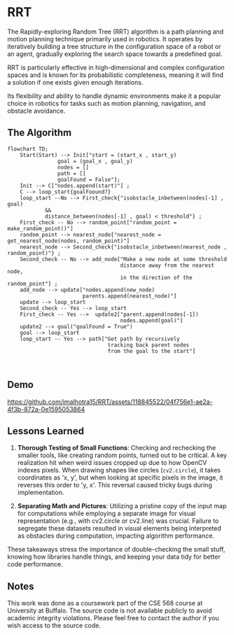 
# RRT 

The Rapidly-exploring Random Tree (RRT) algorithm is a path planning and motion planning technique primarily used in robotics. It operates by iteratively building a tree structure in the configuration space of a robot or an agent, gradually exploring the search space towards a predefined goal.

RRT is particularly effective in high-dimensional and complex configuration spaces and is known for its probabilistic completeness, meaning it will find a solution if one exists given enough iterations.

Its flexibility and ability to handle dynamic environments make it a popular choice in robotics for tasks such as motion planning, navigation, and obstacle avoidance.


## The Algorithm

```mermaid
flowchart TD;
    Start(Start) --> Init["start = (start_x , start_y)
                goal = (goal_x , goal_y)
                nodes = []
                path = []
                goalFound = False"];
    Init --> C["nodes.append(start)"] ;
    C --> loop_start{goalFoound?}
    loop_start --No --> First_check{"isobstacle_inbetween(nodes[-1] , goal) 
            &&
            distance_between(nodes[-1] , goal) < threshold"} ;
    First_check -- No --> random_point["random_point = make_random_point()"]
    random_point --> nearest_node["nearest_node = get_nearest_node(nodes, random_point)"]
    nearest_node --> Second_check{"isobstacle_inbetween(nearest_node , random_point)"} ;
    Second_check -- No --> add_node["Make a new node at some threshold
                                    distance away from the nearest node,
                                    in the direction of the random_point"] ;
    add_node --> update["nodes.append(new_node)
                        parents.append(nearest_node)"]
    update --> loop_start
    Second_check -- Yes --> loop_start
    First_check -- Yes -->  update2["parent.append(nodes[-1])
                                    nodes.append(goal)"]
    update2 --> goal("goalFound = True")
    goal --> loop_start
    loop_start -- Yes --> path["Get path by recursively
                                tracking back parent nodes
                                from the goal to the start"]



```



## Demo


https://github.com/imalhotra15/RRT/assets/118845522/04f756e1-ae2a-4f3b-872a-0e1595053864




## Lessons Learned

1. **Thorough Testing of Small Functions**:
Checking and rechecking the smaller tools, like creating random points, turned out to be critical. A key realization hit when weird issues cropped up due to how OpenCV indexes pixels. When drawing shapes like circles (`cv2.circle`), it takes coordinates as 'x, y', but when looking at specific pixels in the image, it reverses this order to 'y, x'. This reversal caused tricky bugs during implementation.

2. **Separating Math and Pictures**:
Utilizing a pristine copy of the input map for computations while employing a separate image for visual representation (e.g., with cv2.circle or cv2.line) was crucial. Failure to segregate these datasets resulted in visual elements being interpreted as obstacles during computation, impacting algorithm performance.

These takeaways stress the importance of double-checking the small stuff, knowing how libraries handle things, and keeping your data tidy for better code performance.


## Notes

This work was done as a coursework part of the CSE 568 course at University at Buffalo. The source code is not available publicly to avoid academic integrity violations. Please feel free to contact the author if you wish access to the source code.


